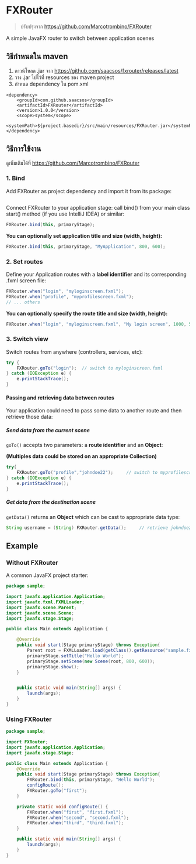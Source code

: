 # FXRouter

> ปรับปรุงจาก https://github.com/Marcotrombino/FXRouter

A simple JavaFX router to switch between application scenes

## วิธีกำหนดใน maven

1. ดาวน์โหลด .jar จาก https://github.com/saacsos/fxrouter/releases/latest
2. วาง .jar ไปไว้ที่ resources ของ maven project
3. กำหนด dependency ใน pom.xml
```
<dependency>
    <groupId>com.github.saacsos</groupId>
    <artifactId>FXRouter</artifactId>
    <version>1.0.0</version>
    <scope>system</scope>
    <systemPath>${project.basedir}/src/main/resources/FXRouter.jar</systemPath>
</dependency>
```

## วิธีการใช้งาน
ดูเพิ่มเติมได้ที่ https://github.com/Marcotrombino/FXRouter

### 1. Bind

Add FXRouter as project dependency and import it from its package:

```java

```

Connect FXRouter to your application stage: call bind() from your main class start() method (if you use IntelliJ IDEA) or similar:

```java
FXRouter.bind(this, primaryStage);
```

**You can optionally set application title and size (width, height):**
```java
FXRouter.bind(this, primaryStage, "MyApplication", 800, 600);
```

### 2. Set routes

Define your Application routes with a **label identifier** and its corresponding .fxml screen file:

```java
FXRouter.when("login", "myloginscreen.fxml");
FXRouter.when("profile", "myprofilescreen.fxml");
// ... others
```

**You can optionally specify the route title and size (width, height):**
```java
FXRouter.when("login", "myloginscreen.fxml", "My login screen", 1000, 500);
```

### 3. Switch view
Switch routes from anywhere (controllers, services, etc):
```java
try {
    FXRouter.goTo("login");  // switch to myloginscreen.fxml
} catch (IOException e) {
    e.printStackTrace();
} 
```

#### Passing and retrieving data between routes
Your application could need to pass some data to another route and then retrieve those data:

##### Send data from the current scene

`goTo()` accepts two parameters: a **route identifier** and an **Object**:

**(Multiples data could be stored on an appropriate Collection)**

```java
try{
    FXRouter.goTo("profile","johndoe22");     // switch to myprofilescreen.fxml passing an username
} catch (IOException e) {
    e.printStackTrace();    
}
```

##### Get data from the destination scene
`getData()` returns an **Object** which can be cast to appropriate data type:

```java
String username = (String) FXRouter.getData();     // retrieve johndoe22
```

## Example

### Without FXRouter

A common JavaFX project starter:

```java
package sample;

import javafx.application.Application;
import javafx.fxml.FXMLLoader;
import javafx.scene.Parent;
import javafx.scene.Scene;
import javafx.stage.Stage;

public class Main extends Application {

    @Override
    public void start(Stage primaryStage) throws Exception{
        Parent root = FXMLLoader.load(getClass().getResource("sample.fxml"));
        primaryStage.setTitle("Hello World");
        primaryStage.setScene(new Scene(root, 800, 600));
        primaryStage.show();
    }


    public static void main(String[] args) {
        launch(args);
    }
}
```

### Using FXRouter

```java
package sample;

import FXRouter;
import javafx.application.Application;
import javafx.stage.Stage;

public class Main extends Application {
    @Override
    public void start(Stage primaryStage) throws Exception{
        FXRouter.bind(this, primaryStage, "Hello World");
        configRoute();
        FXRouter.goTo("first");
    }

    private static void configRoute() {
        FXRouter.when("first", "first.fxml");
        FXRouter.when("second", "second.fxml");
        FXRouter.when("third", "third.fxml");
    }

    public static void main(String[] args) {
        launch(args);
    }
}
```
